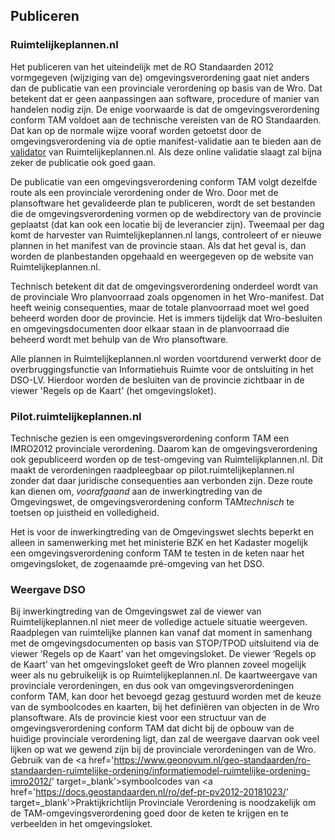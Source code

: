 ## Publiceren 

### Ruimtelijkeplannen.nl

Het publiceren van het uiteindelijk met de RO Standaarden 2012 vormgegeven (wijziging van de) omgevingsverordening gaat niet anders dan de publicatie van een provinciale verordening op basis van de Wro. Dat betekent dat er geen aanpassingen aan software, procedure of manier van handelen nodig zijn. De enige voorwaarde is dat de omgevingsverordening conform TAM voldoet aan de technische vereisten van de RO Standaarden. Dat kan op de normale wijze vooraf worden getoetst door de omgevingsverordening via de optie manifest-validatie aan te bieden aan de <a href='https://www.ruimtelijkeplannen.nl/validator/validator/?' target='_blank'>validator</a> van Ruimtelijkeplannen.nl. Als deze online validatie slaagt zal bijna zeker de publicatie ook goed gaan.

De publicatie van een omgevingsverordening conform TAM volgt dezelfde route als een provinciale verordening onder de Wro. Door met de plansoftware het gevalideerde plan te publiceren, wordt de set bestanden die de omgevingsverordening vormen op de webdirectory van de provincie geplaatst (dat kan ook een locatie bij de leverancier zijn). Tweemaal per dag komt de harvester van Ruimtelijkeplannen.nl langs, controleert of er nieuwe plannen in het manifest van de provincie staan. Als dat het geval is, dan worden de planbestanden opgehaald en weergegeven op de website van Ruimtelijkeplannen.nl.

Technisch betekent dit dat de omgevingsverordening onderdeel wordt van de provinciale Wro planvoorraad zoals opgenomen in het Wro-manifest. Dat heeft weinig consequenties, maar de totale planvoorraad moet wel goed beheerd worden door de provincie. Het is immers tijdelijk dat Wro-besluiten en omgevingsdocumenten door elkaar staan in de planvoorraad die beheerd wordt met behulp van de Wro plansoftware.

Alle plannen in Ruimtelijkeplannen.nl worden voortdurend verwerkt door de overbruggingsfunctie van Informatiehuis Ruimte voor de ontsluiting in het DSO-LV. Hierdoor worden de besluiten van de provincie zichtbaar in de viewer 'Regels op de Kaart' (het omgevingsloket). 

### Pilot.ruimtelijkeplannen.nl

Technische gezien is een omgevingsverordening conform TAM een IMRO2012 provinciale verordening. Daarom kan de omgevingsverordening ook gepubliceerd worden op de test-omgeving van Ruimtelijkplannen.nl. Dit maakt de verordeningen raadpleegbaar op pilot.ruimtelijkeplannen.nl zonder dat daar juridische consequenties aan verbonden zijn. Deze route kan dienen om, <i>voorafgaand</i> aan de inwerkingtreding van de Omgevingswet, de omgevingsverordening conform TAM<i>technisch</i> te toetsen op juistheid en volledigheid. 

Het is voor de inwerkingtreding van de Omgevingswet slechts beperkt en alleen in samenwerking met het ministerie BZK en het Kadaster mogelijk een omgevingsverordening conform TAM te testen in de keten naar het omgevingsloket, de zogenaamde pré-omgeving van het DSO. 

### Weergave DSO

Bij inwerkingtreding van de Omgevingswet zal de viewer van Ruimtelijkeplannen.nl niet meer de volledige actuele situatie weergeven. Raadplegen van ruimtelijke plannen kan vanaf dat moment in samenhang met de omgevingsdocumenten op basis van STOP/TPOD uitsluitend via de viewer ‘Regels op de Kaart’ van het omgevingsloket.
De viewer ‘Regels op de Kaart’ van het omgevingsloket geeft de Wro plannen zoveel mogelijk weer als nu gebruikelijk is op Ruimtelijkeplannen.nl. De kaartweergave van provinciale verordeningen, en dus ook van omgevingsverordeningen conform TAM, kan door het bevoegd gezag gestuurd worden met de keuze van de symboolcodes en kaarten, bij het definiëren van objecten in de Wro plansoftware. Als de provincie kiest voor een structuur van de omgevingsverordening conform TAM dat dicht bij de opbouw van de huidige provinciale verordening ligt, dan zal de weergave daarvan ook veel lijken op wat we gewend zijn bij de provinciale verordeningen van de Wro. Gebruik van de <a href='https://www.geonovum.nl/geo-standaarden/ro-standaarden-ruimtelijke-ordening/informatiemodel-ruimtelijke-ordening-imro2012/' target=_blank'>symboolcodes</a> van <a href='https://docs.geostandaarden.nl/ro/def-pr-pv2012-20181023/' target=_blank'>Praktijkrichtlijn Provinciale Verordening</a> is noodzakelijk om de TAM-omgevingsverordening goed door de keten te krijgen en te verbeelden in het omgevingsloket.

